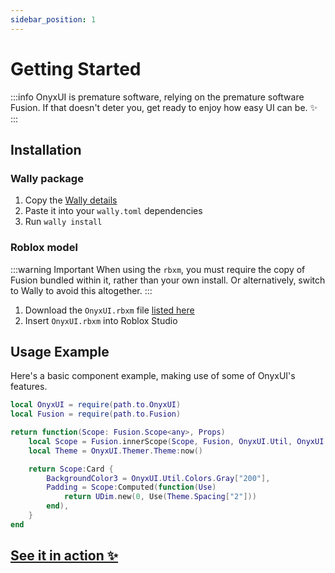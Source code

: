```yaml
---
sidebar_position: 1
---
```


# Getting Started

:::info
  OnyxUI is premature software, relying on the premature software Fusion. If that doesn't deter you, get ready to enjoy how easy UI can be. ✨
:::

## Installation

### Wally package

1. Copy the [Wally details](https://wally.run/package/imavafe/onyx-ui)
2. Paste it into your `wally.toml` dependencies
3. Run `wally install`

### Roblox model

:::warning Important
When using the `rbxm`, you must require the copy of Fusion bundled within it, rather than your own install. Or alternatively, switch to Wally to avoid this altogether.
:::

1. Download the `OnyxUI.rbxm` file [listed here](https://github.com/ImAvafe/OnyxUI/releases/latest)
2. Insert `OnyxUI.rbxm` into Roblox Studio

## Usage Example

Here's a basic component example, making use of some of OnyxUI's features.

```lua
local OnyxUI = require(path.to.OnyxUI)
local Fusion = require(path.to.Fusion)

return function(Scope: Fusion.Scope<any>, Props)
	local Scope = Fusion.innerScope(Scope, Fusion, OnyxUI.Util, OnyxUI.Components)
	local Theme = OnyxUI.Themer.Theme:now()

	return Scope:Card {
		BackgroundColor3 = OnyxUI.Util.Colors.Gray["200"],
		Padding = Scope:Computed(function(Use)
			return UDim.new(0, Use(Theme.Spacing["2"]))
		end),
	}
end
```

## [See it in action ✨](in-production.md)
